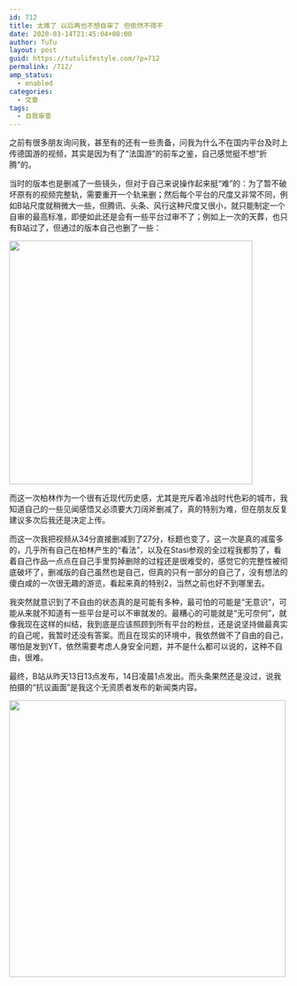 ```yaml
---
id: 712
title: 太难了 以后再也不想自审了 但依然不得不
date: 2020-03-14T21:45:04+08:00
author: TuTu
layout: post
guid: https://tutulifestyle.com/?p=712
permalink: /712/
amp_status:
  - enabled
categories:
  - 文章
tags:
  - 自我审查
---
```

之前有很多朋友询问我，甚至有的还有一些责备，问我为什么不在国内平台及时上传德国游的视频，其实是因为有了“法国游”的前车之鉴，自己感觉挺不想“折腾”的。

当时的版本也是删减了一些镜头，但对于自己来说操作起来挺“难”的：为了暂不破坏原有的视频完整轨，需要重开一个轨来删；然后每个平台的尺度又非常不同，例如B站尺度就稍微大一些，但腾讯、头条、风行这种尺度又很小，就只能制定一个自审的最高标准，即便如此还是会有一些平台过审不了；例如上一次的天葬，也只有B站过了，但通过的版本自己也删了一些：

<img src="https://tutulifestyle.com/wp-content/uploads/2020/03/tianzang.jpg" alt="" width="440"  class="alignnone size-full wp-image-715" srcset="https://tutulifestyle.com/wp-content/uploads/2020/03/tianzang.jpg 1417w, https://tutulifestyle.com/wp-content/uploads/2020/03/tianzang-300x300.jpg 300w, https://tutulifestyle.com/wp-content/uploads/2020/03/tianzang-1024x1024.jpg 1024w, https://tutulifestyle.com/wp-content/uploads/2020/03/tianzang-150x150.jpg 150w, https://tutulifestyle.com/wp-content/uploads/2020/03/tianzang-768x768.jpg 768w" sizes="(max-width: 1417px) 100vw, 1417px" /> 

而这一次柏林作为一个很有近现代历史感，尤其是充斥着冷战时代色彩的城市，我知道自己的一些见闻感悟又必须要大刀阔斧删减了，真的特别为难，但在朋友反复建议多次后我还是决定上传。

而这一次我把视频从34分直接删减到了27分，标题也变了，这一次是真的减蛮多的，几乎所有自己在柏林产生的“看法”，以及在Stasi参观的全过程我都剪了，看着自己作品一点点在自己手里剪掉删除的过程还是很难受的，感觉它的完整性被彻底破坏了，删减版的自己虽然也是自己，但真的只有一部分的自己了，没有想法的傻白咸的一次很无趣的游览，看起来真的特别2，当然之前也好不到哪里去。

我突然就意识到了不自由的状态真的是可能有多种，最可怕的可能是“无意识”，可能从来就不知道有一些平台是可以不审就发的。最糟心的可能就是“无可奈何”，就像我现在这样的纠结，我到底是应该照顾到所有平台的粉丝，还是说坚持做最真实的自己呢，我暂时还没有答案。而且在现实的环境中，我依然做不了自由的自己，哪怕是发到YT，依然需要考虑人身安全问题，并不是什么都可以说的，这种不自由，很难。

最终，B站从昨天13日13点发布，14日凌晨1点发出。而头条果然还是没过，说我拍摄的“抗议画面”是我这个无资质者发布的新闻类内容。

<img src="https://tutulifestyle.com/wp-content/uploads/2020/03/头条.png" alt="" width="500"  class="alignnone size-full wp-image-716" srcset="https://tutulifestyle.com/wp-content/uploads/2020/03/头条.png 1696w, https://tutulifestyle.com/wp-content/uploads/2020/03/头条-300x61.png 300w, https://tutulifestyle.com/wp-content/uploads/2020/03/头条-1024x209.png 1024w, https://tutulifestyle.com/wp-content/uploads/2020/03/头条-768x157.png 768w, https://tutulifestyle.com/wp-content/uploads/2020/03/头条-1536x313.png 1536w" sizes="(max-width: 1696px) 100vw, 1696px" />